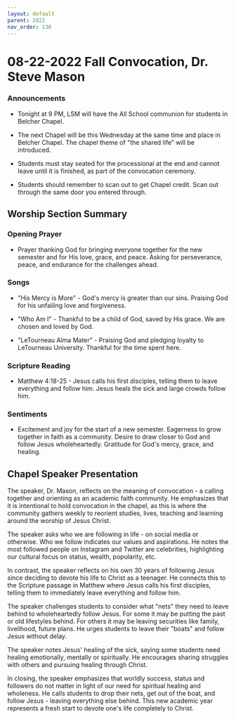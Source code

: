 ```yaml
---
layout: default
parent: 2022
nav_order: 130
---
```



# 08-22-2022 Fall Convocation, Dr. Steve Mason



### Announcements

- Tonight at 9 PM, LSM will have the All School communion for students in Belcher Chapel. 

- The next Chapel will be this Wednesday at the same time and place in Belcher Chapel. The chapel theme of "the shared life" will be introduced.

- Students must stay seated for the processional at the end and cannot leave until it is finished, as part of the convocation ceremony. 

- Students should remember to scan out to get Chapel credit. Scan out through the same door you entered through.


## Worship Section Summary

### Opening Prayer
- Prayer thanking God for bringing everyone together for the new semester and for His love, grace, and peace. Asking for perseverance, peace, and endurance for the challenges ahead. 

### Songs
- "His Mercy is More" - God's mercy is greater than our sins. Praising God for his unfailing love and forgiveness.

- "Who Am I" - Thankful to be a child of God, saved by His grace. We are chosen and loved by God. 

- "LeTourneau Alma Mater" - Praising God and pledging loyalty to LeTourneau University. Thankful for the time spent here.

### Scripture Reading 
- Matthew 4:18-25 - Jesus calls his first disciples, telling them to leave everything and follow him. Jesus heals the sick and large crowds follow him.

### Sentiments
- Excitement and joy for the start of a new semester. Eagerness to grow together in faith as a community. Desire to draw closer to God and follow Jesus wholeheartedly. Gratitude for God's mercy, grace, and healing.


## Chapel Speaker Presentation

The speaker, Dr. Mason, reflects on the meaning of convocation - a calling together and orienting as an academic faith community. He emphasizes that it is intentional to hold convocation in the chapel, as this is where the community gathers weekly to reorient studies, lives, teaching and learning around the worship of Jesus Christ. 

The speaker asks who we are following in life - on social media or otherwise. Who we follow indicates our values and aspirations. He notes the most followed people on Instagram and Twitter are celebrities, highlighting our cultural focus on status, wealth, popularity, etc.  

In contrast, the speaker reflects on his own 30 years of following Jesus since deciding to devote his life to Christ as a teenager. He connects this to the Scripture passage in Matthew where Jesus calls his first disciples, telling them to immediately leave everything and follow him. 

The speaker challenges students to consider what "nets" they need to leave behind to wholeheartedly follow Jesus. For some it may be putting the past or old lifestyles behind. For others it may be leaving securities like family, livelihood, future plans. He urges students to leave their "boats" and follow Jesus without delay.

The speaker notes Jesus' healing of the sick, saying some students need healing emotionally, mentally or spiritually. He encourages sharing struggles with others and pursuing healing through Christ. 

In closing, the speaker emphasizes that worldly success, status and followers do not matter in light of our need for spiritual healing and wholeness. He calls students to drop their nets, get out of the boat, and follow Jesus - leaving everything else behind. This new academic year represents a fresh start to devote one's life completely to Christ.